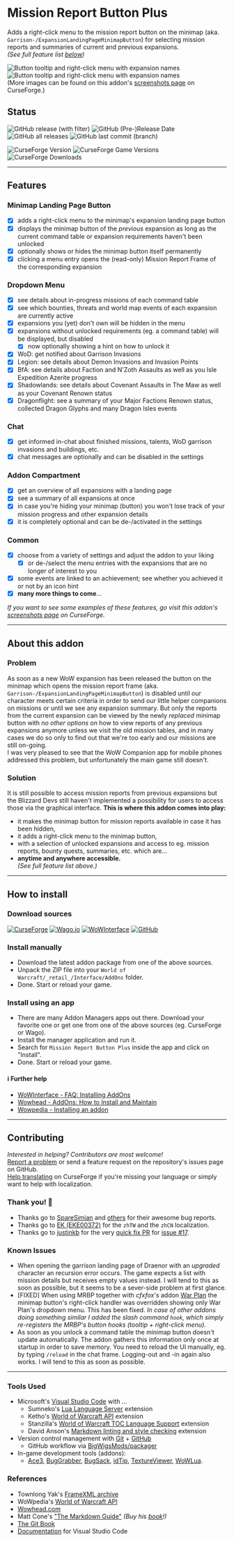 # Mission Report Button Plus

Adds a right-click menu to the mission report button on the minimap (aka. `Garrison-/ExpansionLandingPageMinimapButton`) for selecting mission reports and summaries of current and previous expansions.  
*(See full feature list [below](#features))*

![Button tooltip and right-click menu with expansion names](https://raw.githubusercontent.com/erglo/wow-mission-report-button-plus/main/.screenshots/mbrp_tooltip-dropdown_df-winter.jpg "Button tooltip and right-click menu with expansion names")
![Button tooltip and right-click menu with expansion names](https://raw.githubusercontent.com/erglo/wow-mission-report-button-plus/main/.screenshots/mrbp_menu-tooltip_df-summary.jpg "The MRBP Dragon Isles Summary tooltip")  
(More images can be found on this addon's [screenshots page](https://www.curseforge.com/wow/addons/mission-report-button-plus/screenshots) on CurseForge.)

## Status

![GitHub release (with filter)](https://img.shields.io/github/v/release/erglo/wow-mission-report-button-plus?logo=github&label=latest "GitHub Version")
![GitHub (Pre-)Release Date](https://img.shields.io/github/release-date-pre/erglo/wow-mission-report-button-plus?logo=github "GitHub Release Date")
![GitHub all releases](https://img.shields.io/github/downloads/erglo/wow-mission-report-button-plus/total?logo=github "GitHub Downloads")
![GitHub last commit (branch)](https://img.shields.io/github/last-commit/erglo/wow-mission-report-button-plus/main?logo=github "GitHub Last Commit (main)")

![CurseForge Version](https://img.shields.io/curseforge/v/461804?logo=curseforge&label=latest "CurseForge Version")
![CurseForge Game Versions](https://img.shields.io/curseforge/game-versions/461804?logo=curseforge&label=WoW-retail&color=%23F16436 "Game Versions")
![CurseForge Downloads](https://img.shields.io/curseforge/dt/461804?logo=curseforge&color=%23F16436 "CurseForge Downloads")

----

## Features

### Minimap Landing Page Button

* [x] adds a right-click menu to the minimap's expansion landing page button
* [x] displays the minimap button of the *previous* expansion as long as the current command table or expansion requirements haven't been unlocked
* [x] optionally shows or hides the minimap button itself permanently
* [x] clicking a menu entry opens the (read-only) Mission Report Frame of the corresponding expansion

### Dropdown Menu

* [x] see details about in-progress missions of each command table
* [x] see which bounties, threats and world map events of each expansion are currently active
* [x] expansions you (yet) don't own will be hidden in the menu
* [x] expansions without unlocked requirements (eg. a command table) will be displayed, but disabled
  + [x] now optionally showing a hint on how to unlock it
* [x] WoD: get notified about Garrison Invasions
* [x] Legion: see details about Demon Invasions and Invasion Points
* [x] BfA: see details about Faction and N'Zoth Assaults as well as you Isle Expedition Azerite progress
* [x] Shadowlands: see details about Covenant Assaults in The Maw as well as your Covenant Renown status
* [x] Dragonflight: see a summary of your Major Factions Renown status, collected Dragon Glyphs and many Dragon Isles events

### Chat

* [x] get informed in-chat about finished missions, talents, WoD garrison invasions and buildings, etc.
* [x] chat messages are optionally and can be disabled in the settings

### Addon Compartment

* [x] get an overview of all expansions with a landing page
* [x] see a summary of all expansions at once
* [x] in case you're hiding your minimap (button) you won't lose track of your mission progress and other expansion details
* [x] it is completely optional and can be de-/activated in the settings

### Common

* [x] choose from a variety of settings and adjust the addon to your liking
  + [x] or de-/select the menu entries with the expansions that are no longer of interest to you
* [x] some events are linked to an achievement; see whether you achieved it or not by an icon hint
* [x] **many more things to come**...

*If you want to see some examples of these features, go visit this addon's [screenshots page](https://www.curseforge.com/wow/addons/mission-report-button-plus/screenshots) on CurseForge.*

----

## About this addon

### Problem

As soon as a new WoW expansion has been released the button on the minimap which opens the mission report frame (aka. `Garrison-/ExpansionLandingPageMinimapButton`) is disabled until our character meets certain criteria in order to send our little helper companions on missions or until we see any expansion summary. But only the reports from the current expansion can be viewed by the newly *replaced* minimap button with *no other options* on how to view reports of any previous expansions anymore unless we visit the old mission tables, and in many cases we do so only to find out that we're too early and our missions are still on-going.  
I was very pleased to see that the WoW Companion app for mobile phones addressed this problem, but unfortunately the main game still doesn't.

### Solution

It is still possible to access mission reports from previous expansions but the Blizzard Devs still haven't implemented a possibility for users to access those via the graphical interface. **This is where this addon comes into play:**

* it makes the minimap button for mission reports available in case it has been hidden,
* it adds a right-click menu to the minimap button,
* with a selection of unlocked expansions and access to eg. mission reports, bounty quests, summaries, etc. which are...
* **anytime and anywhere accessible.**  
*(See full feature list above.)*

----

## How to install

### Download sources

[![CurseForge](https://img.shields.io/badge/%F0%9F%94%97-CurseForge-f16436)](https://www.curseforge.com/wow/addons/mission-report-button-plus) [![Wago.io](https://img.shields.io/badge/%F0%9F%94%97-Wago.io-c1272d)](https://addons.wago.io/addons/mission-report-button-plus) [![WoWInterface](https://img.shields.io/badge/%F0%9F%94%97-WoWInterface-da8a00)](https://www.wowinterface.com/downloads/info26583-MissionReportButtonPlus.html) [![GitHub](https://img.shields.io/badge/%F0%9F%94%97-GitHub-6e7681)](https://github.com/erglo/wow-mission-report-button-plus)

### Install manually

* Download the latest addon package from one of the above sources.
* Unpack the ZIP file into your `World of Warcraft/_retail_/Interface/AddOns` folder.
* Done. Start or reload your game.

### Install using an app

* There are many Addon Managers apps out there. Download your favorite one or get one from one of the above sources (eg. CurseForge or Wago).
* Install the manager application and run it.
* Search for `Mission Report Button Plus` inside the app and click on "Install".
* Done. Start or reload your game.

#### ℹ Further help

* [WoWInterface - FAQ: Installing AddOns](https://www.wowinterface.com/forums/faq.php?faq=install)
* [Wowhead - AddOns: How to Install and Maintain](https://www.wowhead.com/guide/addons-how-to-install-and-maintain-1998)
* [Wowpedia - Installing an addon](https://wowpedia.fandom.com/wiki/AddOn#Installing_an_addon)

----

## Contributing

*Interested in helping? Contributors are most welcome!*  
[Report a problem](https://github.com/erglo/wow-mission-report-button-plus/issues) or send a feature request on the repository's issues page on GitHub.  
[Help translating](https://www.curseforge.com/wow/addons/mission-report-button-plus/localization) on CurseForge if you're missing your language or simply want to help with localization.

### Thank you! 🎉

* Thanks go to [SpareSimian](https://github.com/SpareSimian) and [others](https://github.com/erglo/wow-mission-report-button-plus/issues?q=is%3Aissue+is%3Aclosed) for their awesome bug reports.
* Thanks go to [EK (EKE00372)](https://github.com/EKE00372) for the `zhTW` and the `zhCN` localization.
* Thanks go to [justinkb](https://github.com/justinkb) for the very [quick fix PR](https://github.com/erglo/wow-mission-report-button-plus/pull/16) for [issue #17](https://github.com/erglo/wow-mission-report-button-plus/issues/17).

### Known Issues

* When opening the garrison landing page of Draenor with an *upgraded* character an recursion error occurs. The game expects a list with mission details but receives empty values instead. I will tend to this as soon as possible, but it seems to be a sever-side problem at first glance.
* [FIXED] When using MRBP together with *cfxfox*'s addon [War Plan](https://beta.curseforge.com/wow/addons/war-plan) the minimap button's right-click handler was overridden showing only War Plan's dropdown menu. This has been fixed.
*In case of other addons doing something similar I added the slash command `hook`, which simply re-registers the MRBP's button hooks (tooltip + right-click menu).*
* As soon as you unlock a command table the minimap button doesn't update automatically. The addon gathers this information only once at startup in order to save memory. You need to reload the UI manually, eg. by typing `/reload` in the chat frame. Logging-out and -in again also works. I will tend to this as soon as possible.

----

### Tools Used

* Microsoft's [Visual Studio Code](https://code.visualstudio.com) with ...
  + Sumneko's [Lua Language Server](https://github.com/LuaLS/lua-language-server) extension
  + Ketho's [World of Warcraft API](https://github.com/Ketho/vscode-wow-api) extension
  + Stanzilla's [World of Warcraft TOC Language Support](https://github.com/Stanzilla/vscode-wow-toc) extension
  + David Anson's [Markdown linting and style checking](https://github.com/DavidAnson/vscode-markdownlint) extension
* Version control management with [Git](https://git-scm.com) + [GitHub](https://github.com/)
  + GitHub workflow via [BigWigsMods/packager](https://github.com/BigWigsMods/packager)
* In-game development tools (addons):
  + [Ace3](https://www.curseforge.com/wow/addons/ace3),
    [BugGrabber](https://www.curseforge.com/wow/addons/bug-grabber),
    [BugSack](https://www.curseforge.com/wow/addons/bugsack),
    [idTip](https://www.curseforge.com/wow/addons/idtip),
    [TextureViewer](https://www.curseforge.com/wow/addons/textureviewer),
    [WoWLua](https://www.curseforge.com/wow/addons/wowlua).

### References

* Townlong Yak's [FrameXML archive](https://www.townlong-yak.com/framexml/live)
* WoWpedia's [World of Warcraft API](https://wowpedia.fandom.com/wiki/World_of_Warcraft_API)
* [Wowhead.com](https://www.wowhead.com)
* Matt Cone's ["The Markdown Guide"](https://www.markdownguide.org)
  *(Buy his [book](https://www.markdownguide.org/book)!)*
* [The Git Book](https://git-scm.com/book)
* [Documentation](https://code.visualstudio.com/docs) for Visual Studio Code

